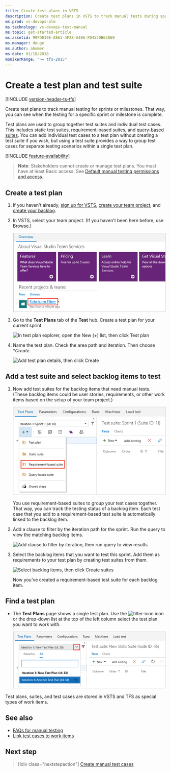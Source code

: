 ```yaml
---
title: Create test plans in VSTS
description: Create test plans in VSTS to track manual tests during sprints or milestones
ms.prod: vs-devops-alm
ms.technology: vs-devops-test-manual
ms.topic: get-started-article
ms.assetid: 99FD819E-A861-4F28-A486-FD452DB65D69
ms.manager: douge
ms.author: ahomer
ms.date: 01/18/2018
monikerRange: ">= tfs-2015"
---
```



# Create a test plan and test suite

[!INCLUDE [version-header-ts-tfs](../_shared/version-header-ts-tfs.md)] 

Create test plans to track manual testing 
for sprints or milestones. That way, 
you can see when the testing for a 
specific sprint or milestone is complete.

Test plans are used to group together test suites and individual test cases.
This includes static test suites, requirement-based suites, and
[query-based suites](../reference-qa.md#query-based-suites). You can add individual test cases to a test plan without creating
a test suite if you wish, but using a test suite provides a way to group
test cases for separate testing scenarios within a single test plan.

[!INCLUDE [feature-availability](../_shared/feature-availability.md)] 

> **Note**: Stakeholders cannot create or manage test plans. You must have at least Basic access.
See [Default manual testing permissions and access](../manual-test-permissions.md).

<a name="testplan"></a>
## Create a test plan

1. If you haven't already, 
   [sign up for VSTS](https://www.visualstudio.com/products/visual-studio-team-services-vs), 
   [create your team project](../../accounts/account-management.md), 
   and [create your backlog](../../work/backlogs/create-your-backlog.md). 

1. In VSTS, select your team project. 
   (If you haven't been here before, use Browse.)

   ![Select team project from account overview page](_img/create-a-test-plan/SelectTeamProject.png)

1. Go to the **Test Plans** tab of the **Test** hub. Create a test plan for your current sprint.

   ![In test plan explorer, open the New (+) list, then click Test plan](_img/create-a-test-plan/CreateATestPlan1a.png)

1. Name the test plan. Check the area path and iteration. Then choose **Create*.

   ![Add test plan details, then click Create](_img/create-a-test-plan/CreateATestPlan2.png) 

<a name="backlog"></a>
## Add a test suite and select backlog items to test

1. Now add test suites for the backlog items that need manual tests. 
   (These backlog items could be user stories, requirements, or other 
   work items based on the setup of your team project.)

   ![In test plan explorer pane, New (+) list, then click Requirement-based suite](_img/create-a-test-plan/AddRequirementSuitesToTestPlan.png) 

   You use requirement-based suites to group your test cases together. 
   That way, you can track the testing status of a backlog item. 
   Each test case that you add to a requirement-based test suite is 
   automatically linked to the backlog item.

1. Add a clause to filter by the iteration path for the sprint. 
   Run the query to view the matching backlog items.

   ![Add clause to filter by iteration, then run query to view results](_img/create-a-test-plan/AddRequirementSuitesToTestPlan2.png)

1. Select the backlog items that you want to test this sprint. 
   Add them as requirements to your test plan by creating test suites from them.

   ![Select backlog items, then click Create suites](_img/create-a-test-plan/AddRequirementSuitesToTestPlan3.png)

   Now you've created a requirement-based test suite for each backlog item.

<a name="findplan"></a>
## Find a test plan

* The **Test Plans** page shows a single test plan. Use the
  ![filter-icon](_img/create-a-test-plan/filter-icon.png) icon or the drop-down
  list at the top of the left column select the test plan you want to work with.

  ![Selecting a test plan from the drop-down list](_img/create-a-test-plan/select-test-plan.png)

Test plans, suites, and test cases are stored in VSTS and TFS as special types of work items.
   
## See also

* [FAQs for manual testing](../reference-qa.md#testplans)
* [Link test cases to work items](../../work/track/link-work-items-support-traceability.md)

##  Next step

> [!div class="nextstepaction"]
> [Create manual test cases](create-test-cases.md#test-cases) 
